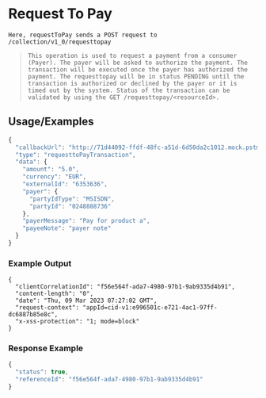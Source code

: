 # Request To Pay

`Here, requestToPay sends a POST request to /collection/v1_0/requesttopay`

> `This operation is used to request a payment from a consumer (Payer). The payer will be asked to authorize the payment. The transaction will be executed once the payer has authorized the payment. The requesttopay will be in status PENDING until the transaction is authorized or declined by the payer or it is timed out by the system. Status of the transaction can be validated by using the GET /requesttopay/<resourceId>.`

## Usage/Examples

```javascript
{
  "callbackUrl": "http://71d44092-ffdf-48fc-a51d-6d50da2c1012.mock.pstmn.io/rpay",
  "type": "requesttoPayTransaction",
  "data": {
    "amount": "5.0",
    "currency": "EUR",
    "externalId": "6353636",
    "payer": {
      "partyIdType": "MSISDN",
      "partyId": "0248888736"
    },
    "payerMessage": "Pay for product a",
    "payeeNote": "payer note"
  }
}
```

### Example Output

```
{
  "clientCorrelationId": "f56e564f-ada7-4980-97b1-9ab9335d4b91",
  "content-length": "0",
  "date": "Thu, 09 Mar 2023 07:27:02 GMT",
  "request-context": "appId=cid-v1:e996501c-e721-4ac1-97ff-dc6887b85e8c",
  "x-xss-protection": "1; mode=block"
}
```  
### Response Example

```javascript
{
  "status": true,
  "referenceId": "f56e564f-ada7-4980-97b1-9ab9335d4b91"
}
```